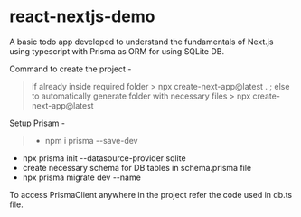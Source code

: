 # react-nextjs-demo

A basic todo app developed to understand the fundamentals of Next.js using typescript with Prisma as ORM for using SQLite DB.

Command to create the project - 
  > if already inside required folder > npx create-next-app@latest . ;
  > else to automatically generate folder with necessary files > npx create-next-app@latest <project-name>
  
Setup Prisam - 
  > * npm i prisma --save-dev
  * npx prisma init --datasource-provider sqlite
  * create necessary schema for DB tables in  schema.prisma file
  * npx prisma migrate dev --name <db-name>

To access PrismaClient anywhere in the project refer the code used in db.ts file.
